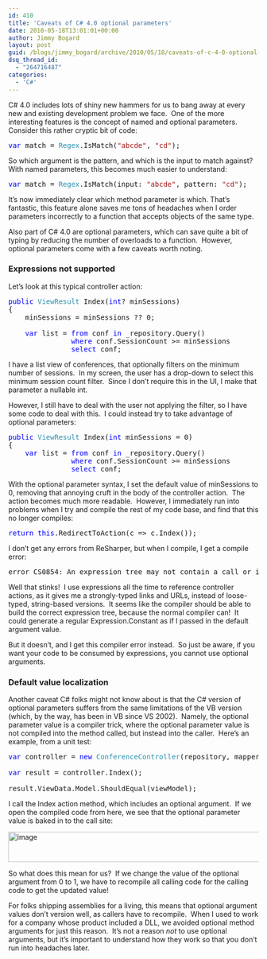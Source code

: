 ```yaml
---
id: 410
title: 'Caveats of C# 4.0 optional parameters'
date: 2010-05-18T13:01:01+00:00
author: Jimmy Bogard
layout: post
guid: /blogs/jimmy_bogard/archive/2010/05/18/caveats-of-c-4-0-optional-parameters.aspx
dsq_thread_id:
  - "264716487"
categories:
  - 'C#'
---
```

C# 4.0 includes lots of shiny new hammers for us to bang away at every new and existing development problem we face.&#160; One of the more interesting features is the concept of named and optional parameters.&#160; Consider this rather cryptic bit of code:

<pre><span style="color: blue">var </span>match = <span style="color: #2b91af">Regex</span>.IsMatch(<span style="color: #a31515">"abcde"</span>, <span style="color: #a31515">"cd"</span>);</pre>

[](http://11011.net/software/vspaste)

So which argument is the pattern, and which is the input to match against?&#160; With named parameters, this becomes much easier to understand:

<pre><span style="color: blue">var </span>match = <span style="color: #2b91af">Regex</span>.IsMatch(input: <span style="color: #a31515">"abcde"</span>, pattern: <span style="color: #a31515">"cd"</span>);</pre>

It’s now immediately clear which method parameter is which. That’s fantastic, this feature alone saves me tons of headaches when I order parameters incorrectly to a function that accepts objects of the same type.&#160; 

Also part of C# 4.0 are optional parameters, which can save quite a bit of typing by reducing the number of overloads to a function.&#160; However, optional parameters come with a few caveats worth noting.

### 

### Expressions not supported

Let’s look at this typical controller action:

<pre><span style="color: blue">public </span><span style="color: #2b91af">ViewResult </span>Index(<span style="color: blue">int</span>? minSessions)
{
    minSessions = minSessions ?? 0;

    <span style="color: blue">var </span>list = <span style="color: blue">from </span>conf <span style="color: blue">in </span>_repository.Query()
               <span style="color: blue">where </span>conf.SessionCount &gt;= minSessions
               <span style="color: blue">select </span>conf;</pre>

[](http://11011.net/software/vspaste)

I have a list view of conferences, that optionally filters on the minimum number of sessions.&#160; In my screen, the user has a drop-down to select this minimum session count filter.&#160; Since I don’t require this in the UI, I make that parameter a nullable int.

However, I still have to deal with the user not applying the filter, so I have some code to deal with this.&#160; I could instead try to take advantage of optional parameters:

<pre><span style="color: blue">public </span><span style="color: #2b91af">ViewResult </span>Index(<span style="color: blue">int </span>minSessions = 0)
{
    <span style="color: blue">var </span>list = <span style="color: blue">from </span>conf <span style="color: blue">in </span>_repository.Query()
               <span style="color: blue">where </span>conf.SessionCount &gt;= minSessions
               <span style="color: blue">select </span>conf;</pre>

[](http://11011.net/software/vspaste)

With the optional parameter syntax, I set the default value of minSessions to 0, removing that annoying cruft in the body of the controller action.&#160; The action becomes much more readable.&#160; However, I immediately run into problems when I try and compile the rest of my code base, and find that this no longer compiles:

<pre><span style="color: blue">return this</span>.RedirectToAction(c =&gt; c.Index());</pre>

[](http://11011.net/software/vspaste)

I don’t get any errors from ReSharper, but when I compile, I get a compile error:

<pre>error CS0854: An expression tree may not contain a call or invocation that uses optional arguments</pre>

[](http://11011.net/software/vspaste)

Well that stinks!&#160; I use expressions all the time to reference controller actions, as it gives me a strongly-typed links and URLs, instead of loose-typed, string-based versions.&#160; It seems like the compiler should be able to build the correct expression tree, because the normal compiler can!&#160; It could generate a regular Expression.Constant as if I passed in the default argument value.

But it doesn’t, and I get this compiler error instead.&#160; So just be aware, if you want your code to be consumed by expressions, you cannot use optional arguments.

### Default value localization

Another caveat C# folks might not know about is that the C# version of optional parameters suffers from the same limitations of the VB version (which, by the way, has been in VB since VS 2002).&#160; Namely, the optional parameter value is a compiler trick, where the optional parameter value is not compiled into the method called, but instead into the caller.&#160; Here’s an example, from a unit test:

<pre><span style="color: blue">var </span>controller = <span style="color: blue">new </span><span style="color: #2b91af">ConferenceController</span>(repository, mapper);

<span style="color: blue">var </span>result = controller.Index();

result.ViewData.Model.ShouldEqual(viewModel);</pre>

[](http://11011.net/software/vspaste)

I call the Index action method, which includes an optional argument.&#160; If we open the compiled code from here, we see that the optional parameter value is baked in to the call site:

[<img style="border-bottom: 0px;border-left: 0px;border-top: 0px;border-right: 0px" border="0" alt="image" src="http://lostechies.com/jimmybogard/files/2011/03/image_thumb_2561E477.png" width="742" height="61" />](http://lostechies.com/jimmybogard/files/2011/03/image_784CF7A8.png) 

So what does this mean for us?&#160; If we change the value of the optional argument from 0 to 1, we have to recompile all calling code for the calling code to get the updated value!

For folks shipping assemblies for a living, this means that optional argument values don’t version well, as callers have to recompile.&#160; When I used to work for a company whose product included a DLL, we avoided optional method arguments for just this reason.&#160; It’s not a reason _not_ to use optional arguments, but it’s important to understand how they work so that you don’t run into headaches later.